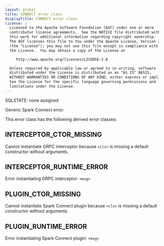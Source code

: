 ```yaml
---
layout: global
title: CONNECT error class
displayTitle: CONNECT error class
license: |
  Licensed to the Apache Software Foundation (ASF) under one or more
  contributor license agreements.  See the NOTICE file distributed with
  this work for additional information regarding copyright ownership.
  The ASF licenses this file to You under the Apache License, Version 2.0
  (the "License"); you may not use this file except in compliance with
  the License.  You may obtain a copy of the License at

     http://www.apache.org/licenses/LICENSE-2.0

  Unless required by applicable law or agreed to in writing, software
  distributed under the License is distributed on an "AS IS" BASIS,
  WITHOUT WARRANTIES OR CONDITIONS OF ANY KIND, either express or implied.
  See the License for the specific language governing permissions and
  limitations under the License.
---
```


SQLSTATE: none assigned

Generic Spark Connect error.

This error class has the following derived error classes:

## INTERCEPTOR_CTOR_MISSING

Cannot instantiate GRPC interceptor because `<cls>` is missing a default constructor without arguments.

## INTERCEPTOR_RUNTIME_ERROR

Error instantiating GRPC interceptor: `<msg>`

## PLUGIN_CTOR_MISSING

Cannot instantiate Spark Connect plugin because `<cls>` is missing a default constructor without arguments.

## PLUGIN_RUNTIME_ERROR

Error instantiating Spark Connect plugin: `<msg>`


